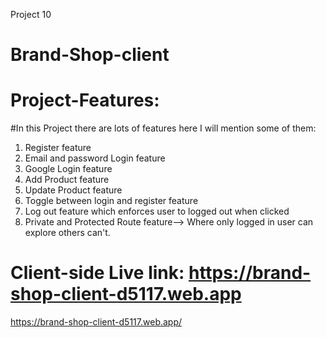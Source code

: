 Project 10
# Brand-Shop-client

# Project-Features:
 
 #In this Project there are lots of features here I will mention some of them:

  1. Register feature
  2. Email and password Login feature
  3. Google Login feature
  4. Add Product feature
  5. Update Product feature 
  6. Toggle between login and register feature
  7. Log out feature which enforces user to logged out when clicked
  8. Private and Protected Route feature--> Where only logged in user can explore others can't.



# Client-side Live link:  https://brand-shop-client-d5117.web.app
https://brand-shop-client-d5117.web.app/
